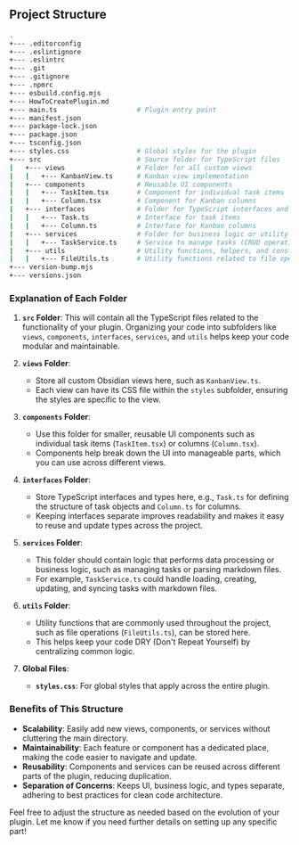 
## Project Structure

```bash
.
+--- .editorconfig
+--- .eslintignore
+--- .eslintrc
+--- .git
+--- .gitignore
+--- .npmrc
+--- esbuild.config.mjs
+--- HowToCreatePlugin.md
+--- main.ts                    # Plugin entry point
+--- manifest.json
+--- package-lock.json
+--- package.json
+--- tsconfig.json
+--- styles.css                 # Global styles for the plugin
+--- src                        # Source folder for TypeScript files
|   +--- views                  # Folder for all custom views
|   |   +--- KanbanView.ts      # Kanban view implementation
|   +--- components             # Reusable UI components
|   |   +--- TaskItem.tsx       # Component for individual task items
|   |   +--- Column.tsx         # Component for Kanban columns
|   +--- interfaces             # Folder for TypeScript interfaces and types
|   |   +--- Task.ts            # Interface for task items
|   |   +--- Column.ts          # Interface for Kanban columns
|   +--- services               # Folder for business logic or utility functions
|   |   +--- TaskService.ts     # Service to manage tasks (CRUD operations, markdown parsing, etc.)
|   +--- utils                  # Utility functions, helpers, and constants
|   |   +--- FileUtils.ts       # Utility functions related to file operations
+--- version-bump.mjs
+--- versions.json
```

### Explanation of Each Folder

1. **`src` Folder**: This will contain all the TypeScript files related to the functionality of your plugin. Organizing your code into subfolders like `views`, `components`, `interfaces`, `services`, and `utils` helps keep your code modular and maintainable.

2. **`views` Folder**: 
   - Store all custom Obsidian views here, such as `KanbanView.ts`. 
   - Each view can have its CSS file within the `styles` subfolder, ensuring the styles are specific to the view.

3. **`components` Folder**: 
   - Use this folder for smaller, reusable UI components such as individual task items (`TaskItem.tsx`) or columns (`Column.tsx`).
   - Components help break down the UI into manageable parts, which you can use across different views.

4. **`interfaces` Folder**: 
   - Store TypeScript interfaces and types here, e.g., `Task.ts` for defining the structure of task objects and `Column.ts` for columns.
   - Keeping interfaces separate improves readability and makes it easy to reuse and update types across the project.

5. **`services` Folder**:
   - This folder should contain logic that performs data processing or business logic, such as managing tasks or parsing markdown files.
   - For example, `TaskService.ts` could handle loading, creating, updating, and syncing tasks with markdown files.

6. **`utils` Folder**:
   - Utility functions that are commonly used throughout the project, such as file operations (`FileUtils.ts`), can be stored here.
   - This helps keep your code DRY (Don't Repeat Yourself) by centralizing common logic.

7. **Global Files**:
   - **`styles.css`**: For global styles that apply across the entire plugin.

### Benefits of This Structure
- **Scalability**: Easily add new views, components, or services without cluttering the main directory.
- **Maintainability**: Each feature or component has a dedicated place, making the code easier to navigate and update.
- **Reusability**: Components and services can be reused across different parts of the plugin, reducing duplication.
- **Separation of Concerns**: Keeps UI, business logic, and types separate, adhering to best practices for clean code architecture.

Feel free to adjust the structure as needed based on the evolution of your plugin. Let me know if you need further details on setting up any specific part!
